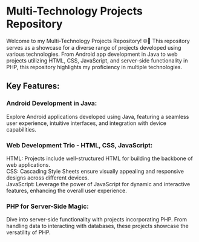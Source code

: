 # Multi-Technology Projects Repository

Welcome to my Multi-Technology Projects Repository! 🌐🚀 This repository serves as a showcase for a diverse range of projects developed using various technologies. From Android app development in Java to web projects utilizing HTML, CSS, JavaScript, and server-side functionality in PHP, this repository highlights my proficiency in multiple technologies.

## Key Features:

### Android Development in Java: 
Explore Android applications developed using Java, featuring a seamless user experience, intuitive interfaces, and integration with device capabilities.

### Web Development Trio - HTML, CSS, JavaScript:
HTML: Projects include well-structured HTML for building the backbone of web applications.  
CSS: Cascading Style Sheets ensure visually appealing and responsive designs across different devices.  
JavaScript: Leverage the power of JavaScript for dynamic and interactive features, enhancing the overall user experience.  

### PHP for Server-Side Magic:
Dive into server-side functionality with projects incorporating PHP. From handling data to interacting with databases, these projects showcase the versatility of PHP.
